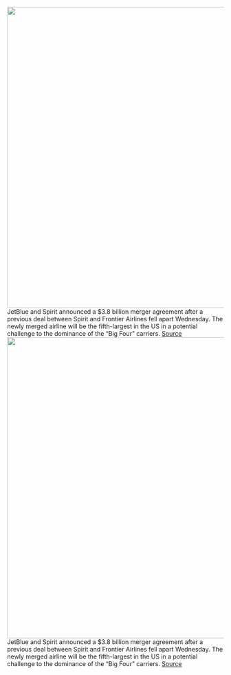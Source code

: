 <img src='https://cdn.vox-cdn.com/thumbor/BdTqHTtsxs6WTlbKhl4eNgSnsOo=/0x0:3000x2000/1200x800/filters:focal(1260x760:1740x1240)/cdn.vox-cdn.com/uploads/chorus_image/image/71183406/1411275431.0.jpg' width='700px' /><br/>
JetBlue and Spirit announced a $3.8 billion merger agreement after a previous deal between Spirit and Frontier Airlines fell apart Wednesday. The newly merged airline will be the fifth-largest in the US in a potential challenge to the dominance of the “Big Four” carriers.
<a href='https://www.theverge.com/2022/7/28/23282392/jetblue-spirit-merge-acquire-airline-frontier-reject'> Source <a/><img src='https://cdn.vox-cdn.com/thumbor/BdTqHTtsxs6WTlbKhl4eNgSnsOo=/0x0:3000x2000/1200x800/filters:focal(1260x760:1740x1240)/cdn.vox-cdn.com/uploads/chorus_image/image/71183406/1411275431.0.jpg' width='700px' /><br/>
JetBlue and Spirit announced a $3.8 billion merger agreement after a previous deal between Spirit and Frontier Airlines fell apart Wednesday. The newly merged airline will be the fifth-largest in the US in a potential challenge to the dominance of the “Big Four” carriers.
<a href='https://www.theverge.com/2022/7/28/23282392/jetblue-spirit-merge-acquire-airline-frontier-reject'> Source <a/>